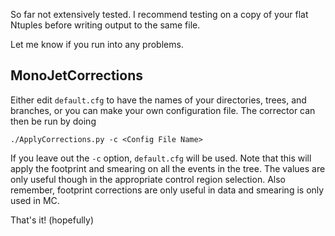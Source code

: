 So far not extensively tested.
I recommend testing on a copy of your flat Ntuples before writing output to the same file.

Let me know if you run into any problems.

## MonoJetCorrections

Either edit `default.cfg` to have the names of your directories, trees, and branches, or
you can make your own configuration file.
The corrector can then be run by doing
```
./ApplyCorrections.py -c <Config File Name>
```
If you leave out the `-c` option, `default.cfg` will be used.
Note that this will apply the footprint and smearing on all the events in the tree.
The values are only useful though in the appropriate control region selection.
Also remember, footprint corrections are only useful in data and smearing is only used in MC.

That's it! (hopefully)

